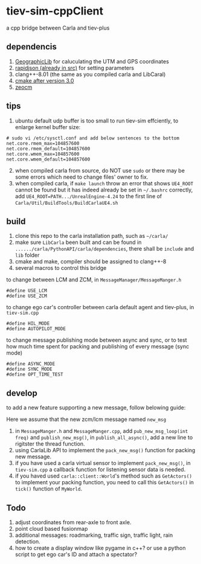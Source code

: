 # tiev-sim-cppClient

a cpp bridge between Carla and tiev-plus

## dependencis
1. [GeographicLib]() for caluculating the UTM and GPS coordinates
2. [rapidjson (already in src)]() for setting parameters
3. clang++-8.01 (the same as you compiled carla and LibCaral)
4. [cmake after version 3.0]()
5. [zeocm]()


## tips
1. ubuntu default udp buffer is too small to run tiev-sim effciently, to enlarge kernel buffer size:

```
# sudo vi /etc/sysctl.conf and add below sentences to the bottom
net.core.rmem_max=104857600
net.core.rmem_default=104857600
net.core.wmem_max=104857600
net.core.wmem_default=104857600
```
2. when compiled carla from source, do NOT use `sudo` or there may be some errors which need to change files' owner to fix.
3. when compiled carla, if `make launch` throw an error that shows `UE4_ROOT` cannot be found but it has indeed already be set in `~/.bashrc` correctly, add `UE4_ROOT=PATH.../UnrealEngine-4.24` to the first line of `Carla/Util/BuildTools/BuildCarlaUE4.sh`

## build
1. clone this repo to the carla installation path, such as `~/carla/`
2. make sure `LibCarla` been built and can be found in `....../carla/PythonAPI/carla/dependencies`, there shall be `include` and `lib` folder
3. cmake and make, compiler should be assigned to clang++-8
4. several macros to control this bridge

to change between LCM and ZCM, in `MessageManager/MessageManger.h`
```
#define USE_LCM
#define USE_ZCM
```
to change ego car's controller between carla default agent and tiev-plus, in `tiev-sim.cpp`
```
#define HIL_MODE
#define AUTOPILOT_MODE
```
to change message publishing mode between async and sync, or to test how much time spent for packing and publishing of every message (sync mode)
``` 
#define ASYNC_MODE
#define SYNC_MODE
#define OPT_TIME_TEST
```

## develop
to add a new feature supporting a new message, follow belowing guide: 

Here we assume that the new zcm/lcm message named `new_msg` 

1. in `MessageManger.h` and `MessageManger.cpp`, add `pub_new_msg_loop(int freq)` and `publish_new_msg()`, in `publish_all_async()`, add a new line to rigitster the thread function.
2. using CarlaLib API to implement the `pack_new_msg()` function for packing new message.
3. if you have used a carla virtual sensor to implement `pack_new_msg()`, in `tiev-sim.cpp` a callback function for listening sensor data is needed.
4. if you haved used `carla::client::World`'s method such as `GetActors()` to implement your packing function, you need to call this `GetActors()` in `tick()` function of `MyWorld`.

## Todo
1. adjust coordinates from rear-axle to front axle.
2. point cloud based fusionmap
3. additional messages: roadmarking, traffic sign, traffic light, rain detection.
4. how to create a display window like pygame in c++? or use a python script to get ego car's ID and attach a spectator?